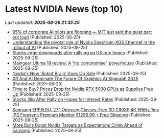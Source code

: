 # Latest NVIDIA News (top 10)
_Last updated: **2025-08-26 21:35:25**_

- [95% of corporate AI pilots are flopping — MIT just said the quiet part out loud](https://www.windowscentral.com/artificial-intelligence/95-percent-ai-projects-fail-bubble-pop) (Published: 2025-08-25)
- [Understanding the pivotal role of Nvidia Spectrum-XGS Ethernet in the rollout of AI](https://siliconangle.com/2025/08/25/understanding-pivotal-role-nvidia-spectrum-xgs-ethernet-rollout-ai/) (Published: 2025-08-25)
- [Stocks edge downwards after rallying on US rate hopes](https://finance.yahoo.com/news/asian-markets-rise-us-rate-025446919.html) (Published: 2025-08-25)
- [Maingear Ultima 18 review: A "no compromise" powerhouse](https://www.xda-developers.com/maingear-ultima-18-review/) (Published: 2025-08-25)
- [Nvidia's New 'Robot Brain' Goes On Sale](https://hardware.slashdot.org/story/25/08/25/207231/nvidias-new-robot-brain-goes-on-sale) (Published: 2025-08-25)
- [XR And AI Dominate The Future Of Graphics At Siggraph 2025](https://www.forbes.com/sites/moorinsights/2025/08/25/xr-and-ai-dominate-the-future-of-graphics-at-siggraph-2025/) (Published: 2025-08-25)
- [Time to Buy? Prices Drop for Nvidia RTX 5000 GPUs as Supplies Free Up](https://uk.pcmag.com/graphics-cards/159728/time-to-buy-prices-drop-for-nvidia-rtx-5000-gpus-as-supplies-free-up) (Published: 2025-08-25)
- [Stocks Slip After Rally on Hopes for Interest Rates](https://www.newser.com/story/374090/stocks-slip-after-rally-on-hopes-for-interest-rates.html) (Published: 2025-08-25)
- [Samsung EPP/EDU: 27" Odyssey Glasses-Free 3D G90XF 4K 165Hz 1ms IPS Freesync Premium Monitor $1299.99 + Free Shipping](https://slickdeals.net/f/18555475-samsung-epp-edu-27-odyssey-glasses-free-3d-g90xf-4k-165hz-1ms-ips-freesync-premium-monitor-1299-99-free-shipping) (Published: 2025-08-25)
- [More Bulls Boost Nvidia Targets as Expectations Climb Ahead of Earnings](https://www.investopedia.com/more-bulls-boost-nvidia-targets-as-expectations-climb-ahead-of-earnings-11797157) (Published: 2025-08-25)
